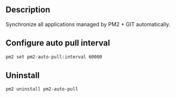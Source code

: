 ## Description

Synchronize all applications managed by PM2 + GIT automatically.

## Configure auto pull interval

```bash
pm2 set pm2-auto-pull:interval 60000
```

## Uninstall

```bash
pm2 uninstall pm2-auto-pull
```

